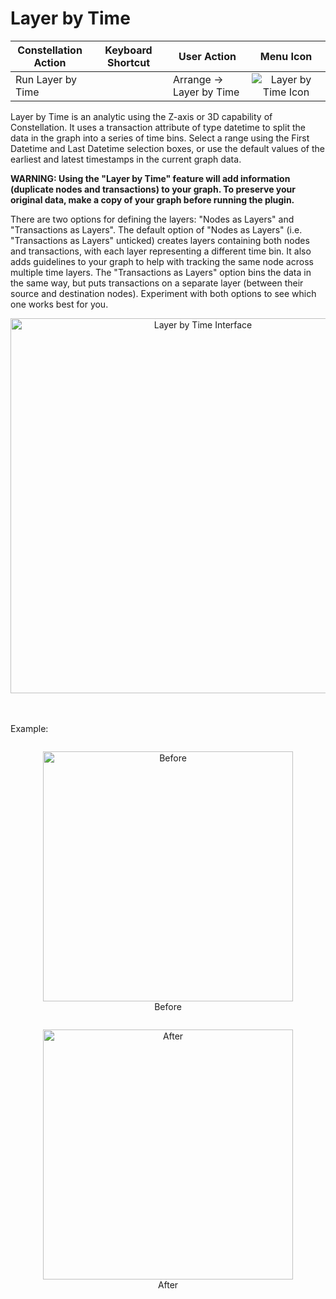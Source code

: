 # Layer by Time

<table class="table table-striped">
<colgroup>
<col style="width: 25%" />
<col style="width: 25%" />
<col style="width: 25%" />
<col style="width: 25%" />
</colgroup>
<thead>
<tr class="header">
<th>Constellation Action</th>
<th>Keyboard Shortcut</th>
<th>User Action</th>
<th style="text-align: center;">Menu Icon</th>
</tr>
</thead>
<tbody>
<tr class="odd">
<td>Run Layer by Time</td>
<td></td>
<td>Arrange -&gt; Layer by Time</td>
<td style="text-align: center;"><img src="../ext/docs/CoreArrangementPlugins/src/au/gov/asd/tac/constellation/plugins/arrangements/resources/layerByTime.png" alt="Layer by Time Icon" /></td>
</tr>
</tbody>
</table>

Layer by Time is an analytic using the Z-axis or 3D capability of
Constellation. It uses a transaction attribute of type datetime to split
the data in the graph into a series of time bins. Select a range using
the First Datetime and Last Datetime selection boxes, or use the default
values of the earliest and latest timestamps in the current graph data.

**WARNING: Using the "Layer by Time" feature will add information
(duplicate nodes and transactions) to your graph. To preserve your
original data, make a copy of your graph before running the plugin.**

There are two options for defining the layers: "Nodes as Layers" and
"Transactions as Layers". The default option of "Nodes as Layers" (i.e.
"Transactions as Layers" unticked) creates layers containing both nodes
and transactions, with each layer representing a different time bin. It
also adds guidelines to your graph to help with tracking the same node
across multiple time layers. The "Transactions as Layers" option bins
the data in the same way, but puts transactions on a separate layer
(between their source and destination nodes). Experiment with both
options to see which one works best for you.

<div style="text-align: center">
    <img height=600 src="../ext/docs/CoreArrangementPlugins/src/au/gov/asd/tac/constellation/plugins/arrangements/resources/layer_by_time_parameters_gui_screenshot.png" alt="Layer by Time Interface" />
</div>
<br />
<br />

Example:

<div style="text-align: center">
    <figure style = "display: inline-block">
        <img height=400 src="../ext/docs/CoreArrangementPlugins/src/au/gov/asd/tac/constellation/plugins/arrangements/resources/BeforeLayer.png" alt="Before" />
        <figcaption>Before</figcaption>
    </figure>
    <figure style = "display: inline-block">
        <img height=400 src="../ext/docs/CoreArrangementPlugins/src/au/gov/asd/tac/constellation/plugins/arrangements/resources/AfterLayer.png" alt="After" />
        <figcaption>After</figcaption>
    </figure>
</div>